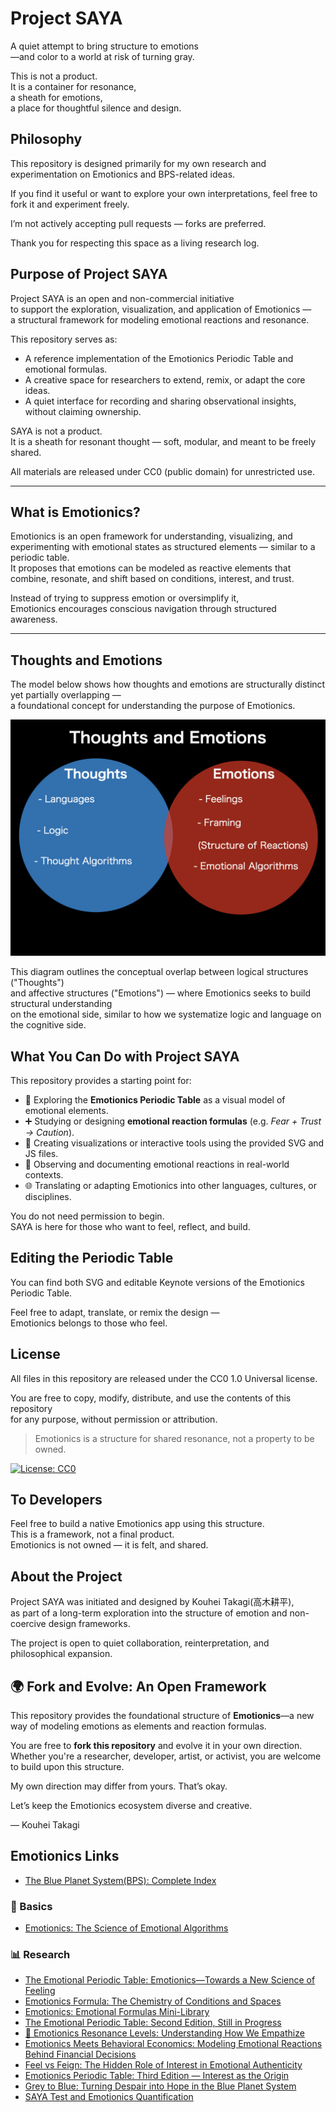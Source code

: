 # Project SAYA

A quiet attempt to bring structure to emotions  
—and color to a world at risk of turning gray.

This is not a product.  
It is a container for resonance,  
a sheath for emotions,  
a place for thoughtful silence and design.

## Philosophy

This repository is designed primarily for my own research and experimentation on Emotionics and BPS-related ideas.

If you find it useful or want to explore your own interpretations, feel free to fork it and experiment freely.

I’m not actively accepting pull requests — forks are preferred.

Thank you for respecting this space as a living research log.


## Purpose of Project SAYA

Project SAYA is an open and non-commercial initiative  
to support the exploration, visualization, and application of Emotionics —  
a structural framework for modeling emotional reactions and resonance.

This repository serves as:

- A reference implementation of the Emotionics Periodic Table and emotional formulas.
- A creative space for researchers to extend, remix, or adapt the core ideas.
- A quiet interface for recording and sharing observational insights, without claiming ownership.

SAYA is not a product.  
It is a sheath for resonant thought — soft, modular, and meant to be freely shared.

All materials are released under CC0 (public domain) for unrestricted use.

---

## What is Emotionics?

Emotionics is an open framework for understanding, visualizing, and experimenting with emotional states as structured elements — similar to a periodic table.  
It proposes that emotions can be modeled as reactive elements that combine, resonate, and shift based on conditions, interest, and trust.

Instead of trying to suppress emotion or oversimplify it,  
Emotionics encourages conscious navigation through structured awareness.

---

## Thoughts and Emotions

The model below shows how thoughts and emotions are structurally distinct yet partially overlapping —  
a foundational concept for understanding the purpose of Emotionics.

![Thoughts and Emotions](./assets/EmotionicsConcept.001.png)

This diagram outlines the conceptual overlap between logical structures ("Thoughts")  
and affective structures ("Emotions") — where Emotionics seeks to build structural understanding  
on the emotional side, similar to how we systematize logic and language on the cognitive side.

## What You Can Do with Project SAYA

This repository provides a starting point for:

- 🧬 Exploring the **Emotionics Periodic Table** as a visual model of emotional elements.
- ➕ Studying or designing **emotional reaction formulas** (e.g. *Fear + Trust → Caution*).
- 🎨 Creating visualizations or interactive tools using the provided SVG and JS files.
- 🧪 Observing and documenting emotional reactions in real-world contexts.
- 🌐 Translating or adapting Emotionics into other languages, cultures, or disciplines.

You do not need permission to begin.  
SAYA is here for those who want to feel, reflect, and build.

## Editing the Periodic Table

You can find both SVG and editable Keynote versions of the Emotionics Periodic Table.

Feel free to adapt, translate, or remix the design —  
Emotionics belongs to those who feel.

## License

All files in this repository are released under the CC0 1.0 Universal license.

You are free to copy, modify, distribute, and use the contents of this repository  
for any purpose, without permission or attribution.

> Emotionics is a structure for shared resonance, not a property to be owned.

[![License: CC0](https://licensebuttons.net/p/zero/1.0/88x31.png)](http://creativecommons.org/publicdomain/zero/1.0/)

## To Developers
Feel free to build a native Emotionics app using this structure.  
This is a framework, not a final product.  
Emotionics is not owned — it is felt, and shared.

## About the Project

Project SAYA was initiated and designed by Kouhei Takagi(高木耕平),  
as part of a long-term exploration into the structure of emotion and non-coercive design frameworks.

The project is open to quiet collaboration, reinterpretation, and philosophical expansion.

## 🌍 Fork and Evolve: An Open Framework

This repository provides the foundational structure of **Emotionics**—a new way of modeling emotions as elements and reaction formulas.

You are free to **fork this repository** and evolve it in your own direction.  
Whether you're a researcher, developer, artist, or activist, you are welcome to build upon this structure.

My own direction may differ from yours. That’s okay.

Let’s keep the Emotionics ecosystem diverse and creative.

— Kouhei Takagi

## Emotionics Links
- [The Blue Planet System(BPS): Complete Index](https://www.creatingfavoriteopinions.com/2025/08/the-blue-planet-systembps-complete-index.html)

### 🧪 Basics
- [Emotionics: The Science of Emotional Algorithms](https://www.creatingfavoriteopinions.com/2025/07/emotionics-science-of-emotional.html)

### 📊 Research
- [The Emotional Periodic Table: Emotionics—Towards a New Science of Feeling](https://www.creatingfavoriteopinions.com/2025/07/the-emotional-periodic-table.html)
- [Emotionics Formula: The Chemistry of Conditions and Spaces](https://www.creatingfavoriteopinions.com/2025/07/emotionics-formula-chemistry-of.html)
- [Emotionics: Emotional Formulas Mini-Library](https://www.creatingfavoriteopinions.com/2025/08/emotionics-emotional-formulas-mini.html)
- [The Emotional Periodic Table: Second Edition, Still in Progress](https://www.creatingfavoriteopinions.com/2025/08/the-emotional-periodic-table-second.html)
- [🧬 Emotionics Resonance Levels: Understanding How We Empathize](https://www.creatingfavoriteopinions.com/2025/08/emotionics-resonance-levels.html)
- [Emotionics Meets Behavioral Economics: Modeling Emotional Reactions Behind Financial Decisions](https://www.creatingfavoriteopinions.com/2025/08/emotionics-meets-behavioral-economics.html)
- [Feel vs Feign: The Hidden Role of Interest in Emotional Authenticity](https://www.creatingfavoriteopinions.com/2025/08/feel-vs-feign-hidden-role-of-interest.html)
- [Emotionics Periodic Table: Third Edition — Interest as the Origin](https://www.creatingfavoriteopinions.com/2025/08/emotionics-periodic-table-third-edition.html)
- [Grey to Blue: Turning Despair into Hope in the Blue Planet System](https://www.creatingfavoriteopinions.com/2025/08/grey-to-blue-turning-despair-into-hope.html)
- [SAYA Test and Emotionics Quantification](https://www.creatingfavoriteopinions.com/2025/08/saya-test-and-emotionics-quantification.html)

